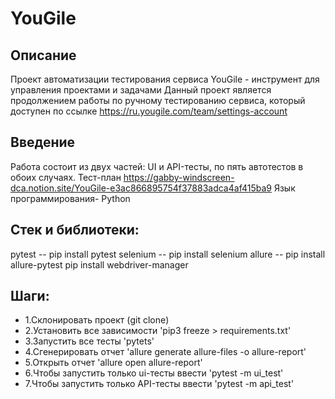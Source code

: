 # YouGile

## Описание

Проект автоматизации тестирования сервиса YouGile - инструмент для управления проектами и задачами
Данный проект является продолжением работы по ручному тестированию сервиса, который доступен по  ссылке https://ru.yougile.com/team/settings-account 


## Введение

Работа состоит из двух частей: UI и API-тесты, по пять автотестов в обоих случаях. 
Тест-план https://gabby-windscreen-dca.notion.site/YouGile-e3ac866895754f37883adca4af415ba9
Язык программирования- Python


## Стек и библиотеки:

pytest -- pip install pytest
selenium -- pip install selenium
allure -- pip install allure-pytest
pip install webdriver-manager


## Шаги:

- 1.Склонировать проект (git clone)
- 2.Установить все зависимости 'pip3 freeze > requirements.txt'
- 3.Запустить все тесты 'pytets'
- 4.Сгенерировать отчет 'allure generate allure-files -o allure-report'
- 5.Открыть отчет 'allure open allure-report'
- 6.Чтобы запустить только ui-тесты ввести 'pytest -m ui_test'
- 7.Чтобы запустить только API-тесты ввести 'pytest -m api_test'
